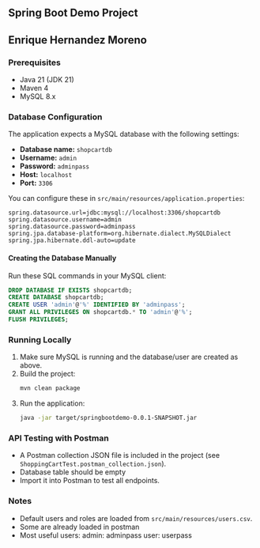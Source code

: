 ## Spring Boot Demo Project

## Enrique Hernandez Moreno

### Prerequisites

- Java 21 (JDK 21)
- Maven 4
- MySQL 8.x

### Database Configuration

The application expects a MySQL database with the following settings:

- **Database name:** `shopcartdb`
- **Username:** `admin`
- **Password:** `adminpass`
- **Host:** `localhost`
- **Port:** `3306`

You can configure these in `src/main/resources/application.properties`:

```
spring.datasource.url=jdbc:mysql://localhost:3306/shopcartdb
spring.datasource.username=admin
spring.datasource.password=adminpass
spring.jpa.database-platform=org.hibernate.dialect.MySQLDialect
spring.jpa.hibernate.ddl-auto=update
```

#### Creating the Database Manually

Run these SQL commands in your MySQL client:

```sql
DROP DATABASE IF EXISTS shopcartdb;
CREATE DATABASE shopcartdb;
CREATE USER 'admin'@'%' IDENTIFIED BY 'adminpass';
GRANT ALL PRIVILEGES ON shopcartdb.* TO 'admin'@'%';
FLUSH PRIVILEGES;
```

### Running Locally

1. Make sure MySQL is running and the database/user are created as above.
2. Build the project:
   ```sh
   mvn clean package
   ```
3. Run the application:
   ```sh
   java -jar target/springbootdemo-0.0.1-SNAPSHOT.jar
   ```

### API Testing with Postman

- A Postman collection JSON file is included in the project (see `ShoppingCartTest.postman_collection.json`).
- Database table should be empty
- Import it into Postman to test all endpoints.

### Notes

- Default users and roles are loaded from `src/main/resources/users.csv`.
- Some are already loaded in postman
- Most useful users:
   admin: adminpass
   user: userpass
